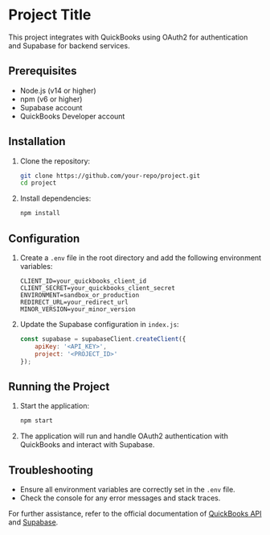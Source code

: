 # Project Title

This project integrates with QuickBooks using OAuth2 for authentication and Supabase for backend services.

## Prerequisites

- Node.js (v14 or higher)
- npm (v6 or higher)
- Supabase account
- QuickBooks Developer account

## Installation

1. Clone the repository:
    ```sh
    git clone https://github.com/your-repo/project.git
    cd project
    ```

2. Install dependencies:
    ```sh
    npm install
    ```

## Configuration

1. Create a `.env` file in the root directory and add the following environment variables:
    ```env
    CLIENT_ID=your_quickbooks_client_id
    CLIENT_SECRET=your_quickbooks_client_secret
    ENVIRONMENT=sandbox_or_production
    REDIRECT_URL=your_redirect_url
    MINOR_VERSION=your_minor_version
    ```

2. Update the Supabase configuration in `index.js`:
    ```javascript
    const supabase = supabaseClient.createClient({
        apiKey: '<API_KEY>',
        project: '<PROJECT_ID>'
    });
    ```

## Running the Project

1. Start the application:
    ```sh
    npm start
    ```

2. The application will run and handle OAuth2 authentication with QuickBooks and interact with Supabase.

## Troubleshooting

- Ensure all environment variables are correctly set in the `.env` file.
- Check the console for any error messages and stack traces.

For further assistance, refer to the official documentation of [QuickBooks API](https://developer.intuit.com/app/developer/qbo/docs/get-started) and [Supabase](https://supabase.io/docs).